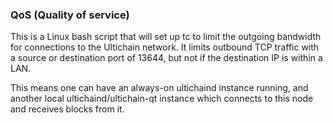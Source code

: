 ### QoS (Quality of service) ###

This is a Linux bash script that will set up tc to limit the outgoing bandwidth for connections to the Ultichain network. It limits outbound TCP traffic with a source or destination port of 13644, but not if the destination IP is within a LAN.

This means one can have an always-on ultichaind instance running, and another local ultichaind/ultichain-qt instance which connects to this node and receives blocks from it.
